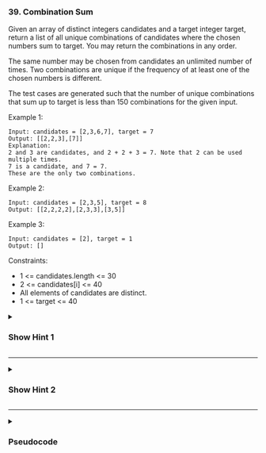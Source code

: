 ### 39. Combination Sum

Given an array of distinct integers candidates and a target integer target, return a list of all unique combinations of candidates where the chosen numbers sum to target. You may return the combinations in any order.

The same number may be chosen from candidates an unlimited number of times. Two combinations are unique if the frequency of at least one of the chosen numbers is different.

The test cases are generated such that the number of unique combinations that sum up to target is less than 150 combinations for the given input.

Example 1:

```
Input: candidates = [2,3,6,7], target = 7
Output: [[2,2,3],[7]]
Explanation:
2 and 3 are candidates, and 2 + 2 + 3 = 7. Note that 2 can be used multiple times.
7 is a candidate, and 7 = 7.
These are the only two combinations.
```

Example 2:

```
Input: candidates = [2,3,5], target = 8
Output: [[2,2,2,2],[2,3,3],[3,5]]
```

Example 3:

```
Input: candidates = [2], target = 1
Output: []
```

Constraints:

-   1 <= candidates.length <= 30
-   2 <= candidates[i] <= 40
-   All elements of candidates are distinct.
-   1 <= target <= 40

<details>
  <summary><h3>Show Hint 1</h3></summary>
  <p>Guaranteed every elements are unique. We can use the same element n times to get the target try to solve it in backtracking approach. I suggest you to draw the tree for each decision will make it easy.</p>
</details>

---

<details>
  <summary><h3>Show Hint 2</h3></summary>
  <p>If you use tree structure like (for ex: [2,3,6,7]) we can either choose 2 or not to choose if we choose 2 again we can choose 2 or 3. After completed tree structure you can analyze it with how we can use recursion on it with base condition and result target condition.</p>
</details>

---

<details>
  <summary><h3>Pseudocode</h3></summary>
  <pre>
    backtrack(i, total, dp, res, nums)
      if total == target then //result condition
        if dp isIn res then
          return
        res.add(dp)
      if i == nums.length then return // another edge condition
      if total + nums[i] <= target then
        total -> total + nums[i]
        dp.add(nums[i])
        backtrack(i, total, dp, res, nums) // can choose same element
        toMinus -> dp.pop()
        total -> total - toMinus
      backtrack(i + 1, total, dp, res, nums) // can choose different element
    mainfunc() //nums input array
      dp -> Array(int)
      res -> Array(Array(int))
      backtrack(0, 0, dp, res, nums)
      return res
  </pre>
</details>
